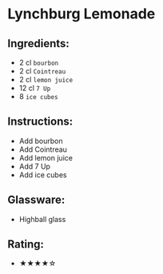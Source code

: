 # Lynchburg Lemonade

## Ingredients:
- 2 cl `bourbon`
- 2 cl `Cointreau`
- 2 cl `lemon juice`
- 12 cl `7 Up`
- 8 `ice cubes`

## Instructions:
- Add bourbon
- Add Cointreau
- Add lemon juice
- Add 7 Up
- Add ice cubes

## Glassware:
- Highball glass

## Rating:
- ★★★★☆